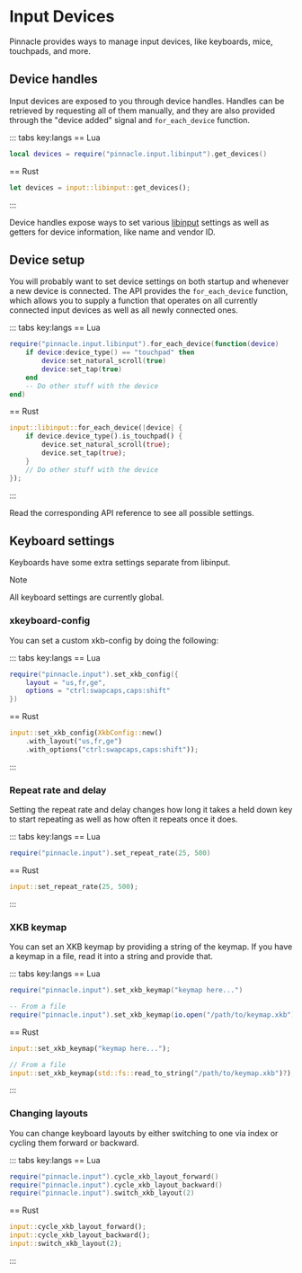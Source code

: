 # Input Devices

Pinnacle provides ways to manage input devices, like keyboards, mice, touchpads, and more.

## Device handles

Input devices are exposed to you through device handles. Handles can be retrieved by
requesting all of them manually, and they are also provided through the "device added" signal
and `for_each_device` function.

::: tabs key:langs
== Lua
```lua
local devices = require("pinnacle.input.libinput").get_devices()
```
== Rust
```rust
let devices = input::libinput::get_devices();
```
:::

Device handles expose ways to set various
[libinput](https://wayland.freedesktop.org/libinput/doc/latest/index.html) settings as well as getters
for device information, like name and vendor ID.

## Device setup

You will probably want to set device settings on both startup and whenever a new device is connected.
The API provides the `for_each_device` function, which allows you to supply a function that operates on
all currently connected input devices as well as all newly connected ones.

::: tabs key:langs
== Lua
```lua
require("pinnacle.input.libinput").for_each_device(function(device)
    if device:device_type() == "touchpad" then
        device:set_natural_scroll(true)
        device:set_tap(true)
    end
    -- Do other stuff with the device
end)
```
== Rust
```rust
input::libinput::for_each_device(|device| {
    if device.device_type().is_touchpad() {
        device.set_natural_scroll(true);
        device.set_tap(true);
    }
    // Do other stuff with the device
});
```
:::

Read the corresponding API reference to see all possible settings.

## Keyboard settings

Keyboards have some extra settings separate from libinput.

> [!NOTE]
> All keyboard settings are currently global.

### xkeyboard-config

You can set a custom xkb-config by doing the following:

::: tabs key:langs
== Lua
```lua
require("pinnacle.input").set_xkb_config({
    layout = "us,fr,ge",
    options = "ctrl:swapcaps,caps:shift"
})
```
== Rust
```rust
input::set_xkb_config(XkbConfig::new()
    .with_layout("us,fr,ge")
    .with_options("ctrl:swapcaps,caps:shift"));
```
:::

### Repeat rate and delay

Setting the repeat rate and delay changes how long it takes a held down
key to start repeating as well as how often it repeats once it does.

::: tabs key:langs
== Lua
```lua
require("pinnacle.input").set_repeat_rate(25, 500)
```
== Rust
```rust
input::set_repeat_rate(25, 500);
```
:::

### XKB keymap

You can set an XKB keymap by providing a string of the keymap.
If you have a keymap in a file, read it into a string and provide that.

::: tabs key:langs
== Lua
```lua
require("pinnacle.input").set_xkb_keymap("keymap here...")

-- From a file
require("pinnacle.input").set_xkb_keymap(io.open("/path/to/keymap.xkb"):read("*a"))
```
== Rust
```rust
input::set_xkb_keymap("keymap here...");

// From a file
input::set_xkb_keymap(std::fs::read_to_string("/path/to/keymap.xkb")?);
```
:::

### Changing layouts

You can change keyboard layouts by either switching to one via index or
cycling them forward or backward.

::: tabs key:langs
== Lua
```lua
require("pinnacle.input").cycle_xkb_layout_forward()
require("pinnacle.input").cycle_xkb_layout_backward()
require("pinnacle.input").switch_xkb_layout(2)
```
== Rust
```rust
input::cycle_xkb_layout_forward();
input::cycle_xkb_layout_backward();
input::switch_xkb_layout(2);
```
:::
